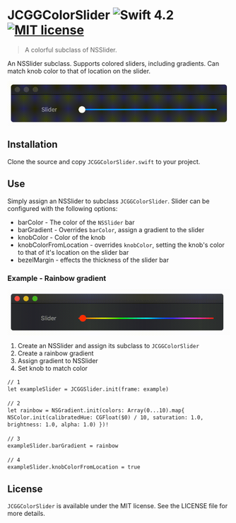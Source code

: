 # JCGGColorSlider ![Swift 4.2](https://img.shields.io/badge/swift-4.2-brightgreen.svg) [![MIT license](https://img.shields.io/badge/license-MIT-green.svg)](http://perso.crans.org/besson/LICENSE.html)
> A colorful subclass of NSSlider.

An NSSlider subclass. Supports colored sliders, including gradients. Can match knob color to that of location on the slider.

<img src="img/color.gif" align="center">


## Installation
Clone the source and copy `JCGGColorSlider.swift` to your project.

## Use
Simply assign an NSSlider to subclass `JCGGColorSlider`. Slider can be configured with the following options:

* barColor - The color of the `NSSlider` bar
* barGradient - Overrides `barColor`, assign a gradient to the slider
* knobColor - Color of the knob
* knobColorFromLocation - overrides `knobColor`, setting the knob's color to that of it's location on the slider bar
* bezelMargin - effects the thickness of the slider bar

### Example - Rainbow gradient
<img src="img/grad.gif" align="center">

1. Create an NSSlider and assign its subclass to `JCGGColorSlider`
2. Create a rainbow gradient
3. Assign gradient to NSSlider
4. Set knob to match color

```
// 1
let exampleSlider = JCGGSlider.init(frame: example)

// 2
let rainbow = NSGradient.init(colors: Array(0...10).map{ NSColor.init(calibratedHue: CGFloat($0) / 10, saturation: 1.0, brightness: 1.0, alpha: 1.0) })!

// 3
exampleSlider.barGradient = rainbow

// 4
exampleSlider.knobColorFromLocation = true
```

## License
`JCGGColorSlider` is available under the MIT license. See the LICENSE file for more details.
